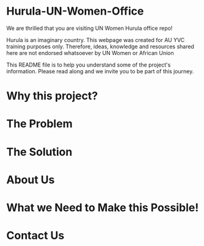 # Hurula-UN-Women-Office
We are thrilled that you are visiting UN Women Hurula office repo!

Hurula is an imaginary country. This webpage was created for AU YVC training purposes only. Therefore, ideas, knowledge and resources shared here are not endorsed whatsoever by UN Women or African Union

This README file is to help you understand some of the project's information. Please read along and we invite you to be part of this journey.

# Why this project?


# The Problem


# The Solution



# About Us



# What we Need to Make this Possible!



# Contact Us
